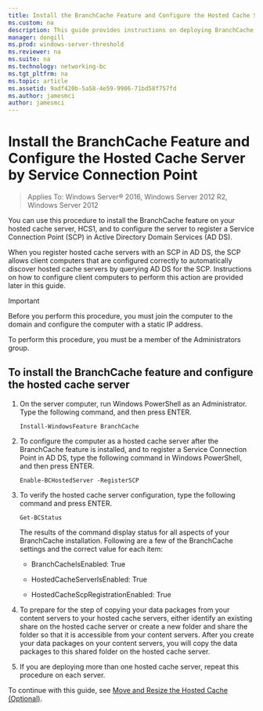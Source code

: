 ```yaml
---
title: Install the BranchCache Feature and Configure the Hosted Cache Server by Service Connection Point
ms.custom: na
description: This guide provides instructions on deploying BranchCache in hosted cache mode on computers running Windows Server 2016 and Windows 10
manager: dongill
ms.prod: windows-server-threshold
ms.reviewer: na
ms.suite: na
ms.technology: networking-bc
ms.tgt_pltfrm: na
ms.topic: article
ms.assetid: 9adf420b-5a58-4e59-9906-71bd58f757fd
ms.author: jamesmci
author: jamesmci
---
```


# Install the BranchCache Feature and Configure the Hosted Cache Server by Service Connection Point

>Applies To: Windows Server&reg; 2016, Windows Server 2012 R2, Windows Server 2012

You can use this procedure to install the BranchCache feature on your hosted cache server, HCS1, and to configure the server to register a Service Connection Point \(SCP\) in Active Directory Domain Services \(AD DS\).

When you register hosted cache servers with an SCP in AD DS, the SCP allows client computers that are configured correctly to automatically discover hosted cache servers by querying AD DS for the SCP. Instructions on how to configure client computers to perform this action are provided later in this guide.

>[!IMPORTANT]
>Before you perform this procedure, you must join the computer to the domain and configure the computer with a static IP address.

To perform this procedure, you must be a member of the Administrators group.

## To install the BranchCache feature and configure the hosted cache server  

1. On the server computer, run Windows PowerShell as an Administrator. Type the following command, and then press ENTER.

    ``` 
    Install-WindowsFeature BranchCache
    ```

2.  To configure the computer as a hosted cache server after the BranchCache feature is installed, and to register a Service Connection Point in AD DS, type the following command in Windows PowerShell, and then press ENTER.

    ```  
    Enable-BCHostedServer -RegisterSCP
    ```  

3. To verify the hosted cache server configuration, type the following command and press ENTER.

    ```  
    Get-BCStatus  
    ```  
  
    The results of the command display status for all aspects of your BranchCache installation. Following are a few of the BranchCache settings and the correct value for each item:  
  
    -   BranchCacheIsEnabled: True

    -   HostedCacheServerIsEnabled: True

    -   HostedCacheScpRegistrationEnabled: True

4. To prepare for the step of copying your data packages from your content servers to your hosted cache servers, either identify an existing share on the hosted cache server or create a new folder and share the folder so that it is accessible from your content servers. After you create your data packages on your content servers, you will copy the data packages to this shared folder on the hosted cache server.
  
5. If you are deploying more than one hosted cache server, repeat this procedure on each server.

To continue with this guide, see [Move and Resize the Hosted Cache &#40;Optional&#41;](6-Bc-Move-Resize-Cache.md).
